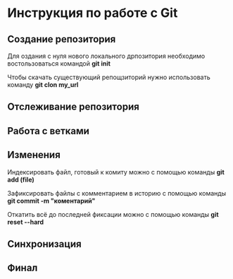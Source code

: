 # Инструкция по работе с Git

## Создание репозитория

Для оздания с нуля нового локального дрпозитория необходимо востользоваться командой **git init**  

Чтобы скачать существующий репощзиторий нужно использовать команду **git clon my_url**

## Отслеживание репозитория

## Работа с ветками

## Изменения

Индексировать файл, готовый к комиту можно с помощью команды **git add (file)**

Зафиксировать файлы с комментарием в историю с помощью команды **git commit -m "коментарий"**

Откатить всё до последней фиксации можно с помощью команды **git reset --hard**


## Синхронизация

## Финал
